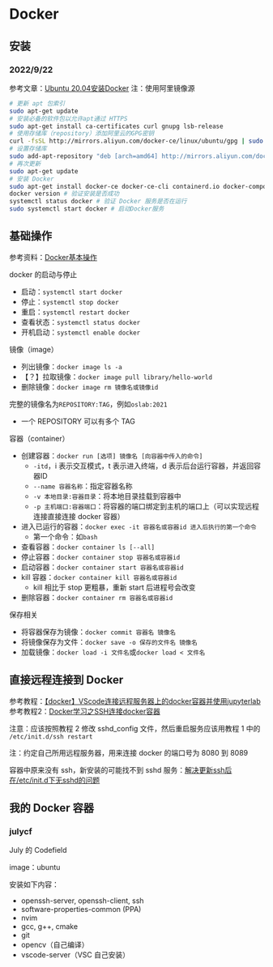 # Docker

## 安装
### 2022/9/22
参考文章：[Ubuntu 20.04安装Docker](https://www.cnblogs.com/Can-daydayup/p/16472375.html)
注：使用阿里镜像源

```bash
# 更新 apt 包索引
sudo apt-get update
# 安装必备的软件包以允许apt通过 HTTPS 
sudo apt-get install ca-certificates curl gnupg lsb-release
# 使用存储库（repository）添加阿里云的GPG密钥
curl -fsSL http://mirrors.aliyun.com/docker-ce/linux/ubuntu/gpg | sudo apt-key add -
# 设置存储库
sudo add-apt-repository "deb [arch=amd64] http://mirrors.aliyun.com/docker-ce/linux/ubuntu $(lsb_release -cs) stable"
# 再次更新
sudo apt-get update
# 安装 Docker
sudo apt-get install docker-ce docker-ce-cli containerd.io docker-compose-plugin
docker version # 验证安装是否成功
systemctl status docker # 验证 Docker 服务是否在运行
sudo systemctl start docker # 启动Docker服务
```

## 基础操作
参考资料：[Docker基本操作](https://blog.csdn.net/m0_37714245/article/details/81713477)

docker 的启动与停止
* 启动：`systemctl start docker`
* 停止：`systemctl stop docker`
* 重启：`systemctl restart docker`
* 查看状态：`systemctl status docker`
* 开机启动：`systemctl enable docker`

镜像（image）
* 列出镜像：`docker image ls -a`
* 【？】拉取镜像：`docker image pull library/hello-world`
* 删除镜像：`docker image rm 镜像名或镜像id`

完整的镜像名为`REPOSITORY:TAG`，例如`oslab:2021`
* 一个 REPOSITORY 可以有多个 TAG

容器（container）
* 创建容器：`docker run [选项] 镜像名 [向容器中传入的命令]`
	- `-itd`，i 表示交互模式，t 表示进入终端，d 表示后台运行容器，并返回容器ID
	- `--name 容器名称`：指定容器名称
	- `-v 本地目录:容器目录`：将本地目录挂载到容器中
	- `-p 主机端口:容器端口`：将容器的端口绑定到主机的端口上（可以实现远程连接直接连接 docker 容器）
* 进入已运行的容器：`docker exec -it 容器名或容器id 进入后执行的第一个命令`
	- 第一个命令：如`bash`
* 查看容器：`docker container ls [--all]`
* 停止容器：`docker container stop 容器名或容器id`
* 启动容器：`docker container start 容器名或容器id`
* kill 容器：`docker container kill 容器名或容器id`
	- kill 相比于 stop 更粗暴，重新 start 后进程号会改变
* 删除容器：`docker container rm 容器名或容器id`

保存相关
* 将容器保存为镜像：`docker commit 容器名 镜像名`
* 将镜像保存为文件：`docker save -o 保存的文件名 镜像名`
* 加载镜像：`docker load -i 文件名`或`docker load < 文件名`

## 直接远程连接到 Docker
参考教程：[【docker】VScode连接远程服务器上的docker容器并使用jupyterlab](https://blog.csdn.net/u011119817/article/details/115966917)
参考教程2：[Docker学习之SSH连接docker容器](https://cloud.tencent.com/developer/article/1550935)

注意：应该按照教程 2 修改 sshd_config 文件，然后重启服务应该用教程 1 中的 `/etc/init.d/ssh restart`

注：约定自己所用远程服务器，用来连接 docker 的端口号为 8080 到 8089

容器中原来没有 ssh，新安装的可能找不到 sshd 服务：[解决更新ssh后在/etc/init.d下无sshd的问题](https://www.cnblogs.com/ninicwang/p/10512155.html)

## 我的 Docker 容器
### julycf
July 的 Codefield

image：ubuntu

安装如下内容：
* openssh-server, openssh-client, ssh
* software-properties-common (PPA)
* nvim
* gcc, g++, cmake
* git
* opencv（自己编译）
* vscode-server（VSC 自己安装）
